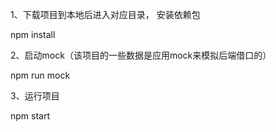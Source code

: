 
1、下载项目到本地后进入对应目录， 安装依赖包

npm install

2、启动mock（该项目的一些数据是应用mock来模拟后端借口的）

npm run mock

3、运行项目

npm start
